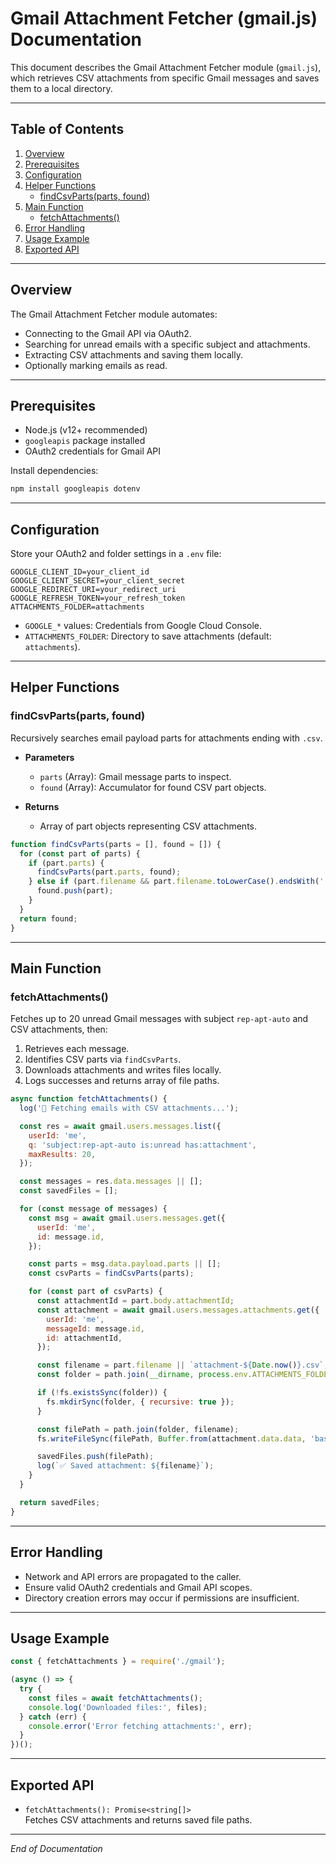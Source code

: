 # Gmail Attachment Fetcher (gmail.js) Documentation

This document describes the Gmail Attachment Fetcher module (`gmail.js`), which retrieves CSV attachments from specific Gmail messages and saves them to a local directory.

---

## Table of Contents

1. [Overview](#overview)  
2. [Prerequisites](#prerequisites)  
3. [Configuration](#configuration)  
4. [Helper Functions](#helper-functions)  
   - [findCsvParts(parts, found)](#findcsvpartsparts-found)  
5. [Main Function](#main-function)  
   - [fetchAttachments()](#fetchattachments)  
6. [Error Handling](#error-handling)  
7. [Usage Example](#usage-example)  
8. [Exported API](#exported-api)  

---

## Overview

The Gmail Attachment Fetcher module automates:

- Connecting to the Gmail API via OAuth2.
- Searching for unread emails with a specific subject and attachments.
- Extracting CSV attachments and saving them locally.
- Optionally marking emails as read.

---

## Prerequisites

- Node.js (v12+ recommended)  
- `googleapis` package installed  
- OAuth2 credentials for Gmail API  

Install dependencies:

```bash
npm install googleapis dotenv
```

---

## Configuration

Store your OAuth2 and folder settings in a `.env` file:

```env
GOOGLE_CLIENT_ID=your_client_id
GOOGLE_CLIENT_SECRET=your_client_secret
GOOGLE_REDIRECT_URI=your_redirect_uri
GOOGLE_REFRESH_TOKEN=your_refresh_token
ATTACHMENTS_FOLDER=attachments
```

- `GOOGLE_*` values: Credentials from Google Cloud Console.  
- `ATTACHMENTS_FOLDER`: Directory to save attachments (default: `attachments`).  

---

## Helper Functions

### findCsvParts(parts, found)

Recursively searches email payload parts for attachments ending with `.csv`.

- **Parameters**  
  - `parts` (Array): Gmail message parts to inspect.  
  - `found` (Array): Accumulator for found CSV part objects.  

- **Returns**  
  - Array of part objects representing CSV attachments.

```js
function findCsvParts(parts = [], found = []) {
  for (const part of parts) {
    if (part.parts) {
      findCsvParts(part.parts, found);
    } else if (part.filename && part.filename.toLowerCase().endsWith('.csv')) {
      found.push(part);
    }
  }
  return found;
}
```

---

## Main Function

### fetchAttachments()

Fetches up to 20 unread Gmail messages with subject `rep-apt-auto` and CSV attachments, then:

1. Retrieves each message.
2. Identifies CSV parts via `findCsvParts`.
3. Downloads attachments and writes files locally.
4. Logs successes and returns array of file paths.

```js
async function fetchAttachments() {
  log('📧 Fetching emails with CSV attachments...');

  const res = await gmail.users.messages.list({
    userId: 'me',
    q: 'subject:rep-apt-auto is:unread has:attachment',
    maxResults: 20,
  });

  const messages = res.data.messages || [];
  const savedFiles = [];

  for (const message of messages) {
    const msg = await gmail.users.messages.get({
      userId: 'me',
      id: message.id,
    });

    const parts = msg.data.payload.parts || [];
    const csvParts = findCsvParts(parts);

    for (const part of csvParts) {
      const attachmentId = part.body.attachmentId;
      const attachment = await gmail.users.messages.attachments.get({
        userId: 'me',
        messageId: message.id,
        id: attachmentId,
      });

      const filename = part.filename || `attachment-${Date.now()}.csv`;
      const folder = path.join(__dirname, process.env.ATTACHMENTS_FOLDER || 'attachments');

      if (!fs.existsSync(folder)) {
        fs.mkdirSync(folder, { recursive: true });
      }

      const filePath = path.join(folder, filename);
      fs.writeFileSync(filePath, Buffer.from(attachment.data.data, 'base64'));

      savedFiles.push(filePath);
      log(`✅ Saved attachment: ${filename}`);
    }
  }

  return savedFiles;
}
```

---

## Error Handling

- Network and API errors are propagated to the caller.
- Ensure valid OAuth2 credentials and Gmail API scopes.  
- Directory creation errors may occur if permissions are insufficient.

---

## Usage Example

```js
const { fetchAttachments } = require('./gmail');

(async () => {
  try {
    const files = await fetchAttachments();
    console.log('Downloaded files:', files);
  } catch (err) {
    console.error('Error fetching attachments:', err);
  }
})();
```

---

## Exported API

- `fetchAttachments(): Promise<string[]>`  
  Fetches CSV attachments and returns saved file paths.

---

*End of Documentation*
